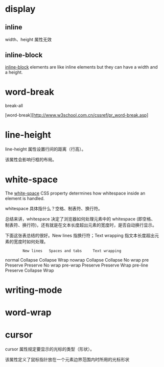 # display
## inline
width、height 属性无效

## inline-block
[inline-block][3] elements are like inline elements but they can have a width and a height.


# word-break
break-all

[word-break][http://www.w3school.com.cn/cssref/pr_word-break.asp]

# line-height
line-height 属性设置行间的距离（行高）。

该属性会影响行框的布局。

# white-space
The [white-space][1] CSS property determines how whitespace inside an element is handled.

whitespace 具体指什么？空格、制表符、换行符。

总结来讲，whitespace 决定了浏览器如何处理元素中的 whitespace (即空格、制表符、换行符)，还有就是在文本长度超出元素的宽度时，是否自动换行显示。

下面这张表总结的很好。New lines 指换行符；Text wrapping 指文本长度超出元素的宽度时如何处理。

            New lines   Spaces and tabs     Text wrapping
normal      Collapse    Collapse            Wrap
nowrap      Collapse    Collapse            No wrap
pre         Preserve    Preserve            No wrap
pre-wrap    Preserve    Preserve            Wrap
pre-line    Preserve    Collapse            Wrap


# writing-mode




# word-wrap

# cursor
cursor 属性规定要显示的光标的类型（形状）。

该属性定义了鼠标指针放在一个元素边界范围内时所用的光标形状

[1]: https://developer.mozilla.org/en-US/docs/Web/CSS/white-space "white-space"
[2]: http://www.w3school.com.cn/cssref/pr_dim_line-height.asp "CSS line-height 属性"
[3]: https://www.w3schools.com/css/css_inline-block.asp "CSS Layout - inline-block"